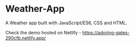 # Weather-App
A Weather app built with JavaScript/ES6, CSS and HTML.

Check the demo hosted on Netlify - https://adoring-gates-290cfb.netlify.app/
